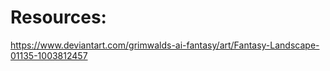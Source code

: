 # Resources:

https://www.deviantart.com/grimwalds-ai-fantasy/art/Fantasy-Landscape-01135-1003812457

